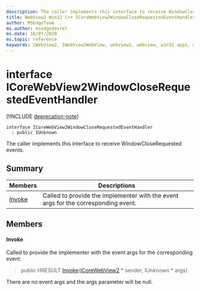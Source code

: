 ```yaml
---
description: The caller implements this interface to receive WindowCloseRequested events.
title: WebView2 Win32 C++ ICoreWebView2WindowCloseRequestedEventHandler
author: MSEdgeTeam
ms.author: msedgedevrel
ms.date: 10/07/2020
ms.topic: reference
keywords: IWebView2, IWebView2WebView, webview2, webview, win32 apps, win32, edge, ICoreWebView2, ICoreWebView2Controller, browser control, edge html, ICoreWebView2WindowCloseRequestedEventHandler
---
```


# interface ICoreWebView2WindowCloseRequestedEventHandler 

[!INCLUDE [deprecation-note](../includes/deprecation-note.md)]

```
interface ICoreWebView2WindowCloseRequestedEventHandler
  : public IUnknown
```

The caller implements this interface to receive WindowCloseRequested events.

## Summary

 Members                        | Descriptions
--------------------------------|---------------------------------------------
[Invoke](#invoke) | Called to provide the implementer with the event args for the corresponding event.

## Members

#### Invoke 

Called to provide the implementer with the event args for the corresponding event.

> public HRESULT [Invoke](#invoke)([ICoreWebView2](icorewebview2.md) * sender, IUnknown * args)

There are no event args and the args parameter will be null.

